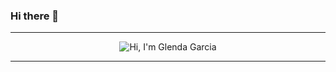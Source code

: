 ### Hi there 👋
---
<p align="center">
  <img src="https://github.com/glenda1015/glenda1015/blob/main/Intro_GIF.gif" alt="Hi, I'm Glenda Garcia">
</p>

---

<!--
**glenda1015/glenda1015** is a ✨ _special_ ✨ repository because its `README.md` (this file) appears on your GitHub profile.

Here are some ideas to get you started:

- 🔭 I’m currently working on ...
- 🌱 I’m currently learning ...
- 👯 I’m looking to collaborate on ...
- 🤔 I’m looking for help with ...
- 💬 Ask me about ...
- 📫 How to reach me: ...
- 😄 Pronouns: ...
- ⚡ Fun fact: ...
-->
